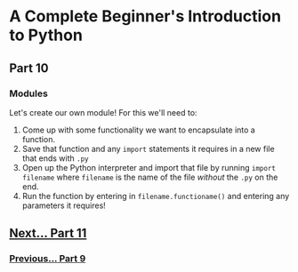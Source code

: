 # A Complete Beginner's Introduction to Python

## Part 10

### Modules

Let's create our own module! For this we'll need to:

1. Come up with some functionality we want to encapsulate into a function.
2. Save that function and any `import` statements it requires in a new file that ends with `.py`
3. Open up the Python interpreter and import that file by running `import filename` where `filename` is the name of the file *without* the `.py` on the end.
4. Run the function by entering in `filename.functioname()` and entering any parameters it requires!

## [Next... Part 11](part11.md)

### [Previous... Part 9](part9.md)